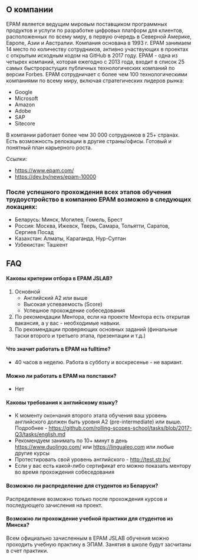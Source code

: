 ## О компании
EPAM является ведущим мировым поставщиком программных продуктов и услуги по разработке цифровых платформ для клиентов, расположенных по всему миру, в первую очередь в Северной Америке, Европе, Азии и Австралии.
Компания основана в 1993 г.
EPAM занимаем 14 место по количеству сотрудников, активно участвующих в проектах с открытым исходным кодом на GitHub в 2017 году.
EPAM - одна из четырех компаний, которая ежегодно с 2013 года, входит в список 25 самых быстрорастущих публичных технологических компаний по версии Forbes.
EPAM сотрудничает с более чем 100 технологическими компаниями по всему миру, включая стратегических лидеров рынка:
- Google
- Microsoft
- Amazon
- Adobe
- SAP
- Sitecore

В компании работает более чем 30 000 сотрудников в 25+ странах. Есть возможность релокации в другие страны/офисы.
Готовый и понятный план карьерного роста.

Ссылки:
- https://www.epam.com/
- https://dev.by/news/epam-10000

### После успешного прохождения всех этапов обучения трудоустройство в компанию EPAM возможно в следующих локациях:
- Беларусь: Минск, Могилев, Гомель, Брест
- Россия: Москва, Ижевск, Тверь, Самара, Тольятти, Саратов, Сергиев Посад
- Казахстан: Алматы, Караганда, Нур-Султан
- Узбекистан: Ташкент

## FAQ
#### Каковы критерии отбора в EPAM JSLAB?
   1. Основной 
      - Английский А2 или выше
      - Высокая успеваемость (Score)
      - Успешное прохождение собеседования
   2. По рекомендации Ментора, если на проекте Ментора есть открытая вакансия, а у вас - необходимые навыки.
   3. По рекомендации проверяющих основных заданий (финальные таски второго и третьего этапа, презентации и т.д.)
   
#### Что значит работать в EPAM на fulltime?  
   - 40 часов в неделю. Работа в субботу и воскресенье - не вариант.

#### Можно ли работать в EPAM на полставки?
- Нет

#### Каковы требования к английскому языку? 
- К моменту окончания второго этапа обучения ваш уровень английского должен быть уровня A2 (pre-intermediate) или выше. Подробнее - https://github.com/rolling-scopes-school/tasks/blob/2017-Q3/tasks/english.md
- Рекомендуем занимать по 10+ минут в день https://www.duolingo.com/ или https://lingualeo.com или любые другие курсы
- Протестировать свой уровень английского - http://test.str.by/
- Если у вас есть какой-либо сертификат его можно показать ментору во время прохождения собеседования
 
#### Возможно ли распределение для студентов из Беларуси?
Распределение возможно только после прохождения курсов и последующего зачисления на проект.

#### Возможно ли прохождение учебной практики для студентов из Минска? 
Всем официально зачисленным в EPAM JSLAB обучения можно проходить учебную практику в ЭПАМ. Занятия в школе будут засчитаны в счет практики.
   
